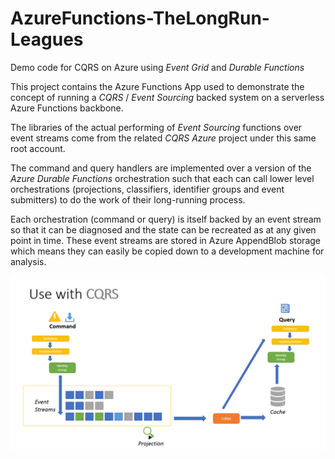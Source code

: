 # AzureFunctions-TheLongRun-Leagues
Demo code for CQRS on Azure using _Event Grid_ and _Durable Functions_

This project contains the Azure Functions App used to demonstrate the concept of running a *CQRS* / *Event Sourcing* backed system on a serverless Azure Functions backbone.

The libraries of the actual performing of *Event Sourcing* functions over event streams come from the related *CQRS Azure* project under this same root account.

The command and query handlers are implemented over a version of the *Azure Durable Functions* orchestration such that each can call lower level orchestrations (projections, classifiers, identifier groups and event submitters) to do the work of their long-running process.

Each orchestration (command or query) is itself backed by an event stream so that it can be diagnosed and the state can be recreated as at any given point in time.  These event streams are stored in Azure AppendBlob storage which means they can easily be copied down to a development machine for analysis.

![Overview of CQRS](Images/eventsourcing_use_with_cqrs.png)
